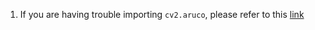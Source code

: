 1. If you are having trouble importing `cv2.aruco`, please refer to this [link](https://stackoverflow.com/questions/45972357/python-opencv-aruco-no-module-named-cv2-aruco)
